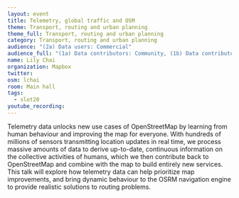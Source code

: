 ```yaml
---
layout: event
title: Telemetry, global traffic and OSM
theme: Transport, routing and urban planning
theme_full: Transport, routing and urban planning
category: Transport, routing and urban planning
audience: "(2a) Data users: Commercial"
audience_full: "(1a) Data contributors: Community, (1b) Data contributors: Public administration (open data, data feedback...), (1c) Data contributors: Companies (data feedback, driven by need of data...), (2a) Data users: Commercial, (2b) Data users: Non-profit and public service, (2c) Data users: Personal"
name: Lily Chai
organization: Mapbox
twitter:
osm: lchai
room: Main hall
tags:
  - slot20
youtube_recording:
---
```


Telemetry data unlocks new use cases of OpenStreetMap by learning from human behaviour and  improving the map for everyone. With hundreds of millions of sensors transmitting location updates in real time, we process massive amounts of data to derive up-to-date, continuous information on the collective activities of humans, which we then contribute back to OpenStreetMap and combine with the map to build entirely new services. This talk will explore how telemetry data can help prioritize map improvements, and bring dynamic behaviour to the OSRM navigation engine to provide realistic solutions to routing problems.
